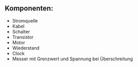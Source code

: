 ## Komponenten:
* Stromquelle
* Kabel
* Schalter
* Transistor
* Motor
* Wiederstand
* Clock
* Messer mit Grenzwert und Spannung bei Überschreitung